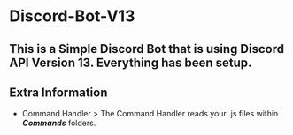 # Discord-Bot-V13
This is a Simple Discord Bot that is using Discord API Version 13. Everything has been setup.
-----------------------------------------
## Extra Information
* Command Handler > The Command Handler reads your .js files within ***Commands*** folders.
